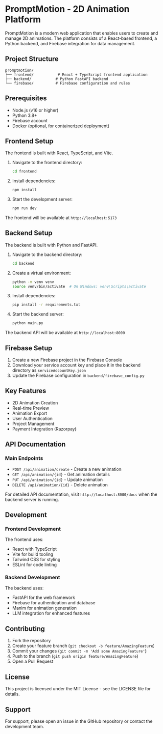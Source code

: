 # PromptMotion - 2D Animation Platform

PromptMotion is a modern web application that enables users to create and manage 2D animations. The platform consists of a React-based frontend, a Python backend, and Firebase integration for data management.

## Project Structure

```
promptmotion/
├── frontend/           # React + TypeScript frontend application
├── backend/           # Python FastAPI backend
└── firebase/          # Firebase configuration and rules
```

## Prerequisites

- Node.js (v16 or higher)
- Python 3.8+
- Firebase account
- Docker (optional, for containerized deployment)

## Frontend Setup

The frontend is built with React, TypeScript, and Vite.

1. Navigate to the frontend directory:
   ```bash
   cd frontend
   ```

2. Install dependencies:
   ```bash
   npm install
   ```

3. Start the development server:
   ```bash
   npm run dev
   ```

The frontend will be available at `http://localhost:5173`

## Backend Setup

The backend is built with Python and FastAPI.

1. Navigate to the backend directory:
   ```bash
   cd backend
   ```

2. Create a virtual environment:
   ```bash
   python -m venv venv
   source venv/bin/activate  # On Windows: venv\Scripts\activate
   ```

3. Install dependencies:
   ```bash
   pip install -r requirements.txt
   ```

4. Start the backend server:
   ```bash
   python main.py
   ```

The backend API will be available at `http://localhost:8000`

## Firebase Setup

1. Create a new Firebase project in the Firebase Console
2. Download your service account key and place it in the backend directory as `serviceAccountKey.json`
3. Update the Firebase configuration in `backend/firebase_config.py`

## Key Features

- 2D Animation Creation
- Real-time Preview
- Animation Export
- User Authentication
- Project Management
- Payment Integration (Razorpay)

## API Documentation

### Main Endpoints

- `POST /api/animation/create` - Create a new animation
- `GET /api/animation/{id}` - Get animation details
- `PUT /api/animation/{id}` - Update animation
- `DELETE /api/animation/{id}` - Delete animation

For detailed API documentation, visit `http://localhost:8000/docs` when the backend server is running.

## Development

### Frontend Development

The frontend uses:
- React with TypeScript
- Vite for build tooling
- Tailwind CSS for styling
- ESLint for code linting

### Backend Development

The backend uses:
- FastAPI for the web framework
- Firebase for authentication and database
- Manim for animation generation
- LLM integration for enhanced features

## Contributing

1. Fork the repository
2. Create your feature branch (`git checkout -b feature/AmazingFeature`)
3. Commit your changes (`git commit -m 'Add some AmazingFeature'`)
4. Push to the branch (`git push origin feature/AmazingFeature`)
5. Open a Pull Request

## License

This project is licensed under the MIT License - see the LICENSE file for details.

## Support

For support, please open an issue in the GitHub repository or contact the development team. 
